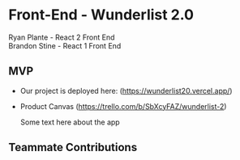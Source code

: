 # Front-End - Wunderlist 2.0
Ryan Plante - React 2 Front End <br />
Brandon Stine - React 1 Front End <br />
## MVP
 - Our project is deployed here: (https://wunderlist20.vercel.app/)
 - Product Canvas (https://trello.com/b/SbXcyFAZ/wunderlist-2)
    
    Some text here about the app
    
## Teammate Contributions

